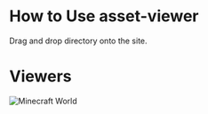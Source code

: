 
# How to Use asset-viewer

Drag and drop directory onto the site.

# Viewers

![Minecraft World](/docs/pics/minecraft-viewer.png)
